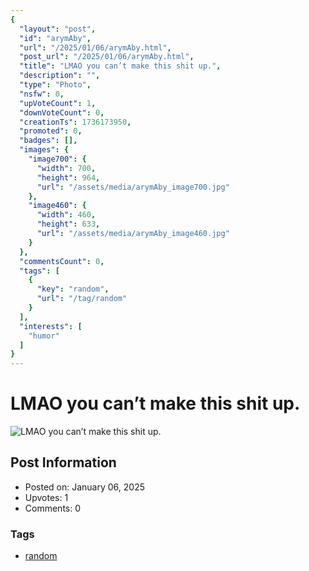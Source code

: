 ```yaml
---
{
  "layout": "post",
  "id": "arymAby",
  "url": "/2025/01/06/arymAby.html",
  "post_url": "/2025/01/06/arymAby.html",
  "title": "LMAO you can’t make this shit up.",
  "description": "",
  "type": "Photo",
  "nsfw": 0,
  "upVoteCount": 1,
  "downVoteCount": 0,
  "creationTs": 1736173950,
  "promoted": 0,
  "badges": [],
  "images": {
    "image700": {
      "width": 700,
      "height": 964,
      "url": "/assets/media/arymAby_image700.jpg"
    },
    "image460": {
      "width": 460,
      "height": 633,
      "url": "/assets/media/arymAby_image460.jpg"
    }
  },
  "commentsCount": 0,
  "tags": [
    {
      "key": "random",
      "url": "/tag/random"
    }
  ],
  "interests": [
    "humor"
  ]
}
---
```


# LMAO you can’t make this shit up.

![LMAO you can’t make this shit up.](/assets/media/arymAby_image700.jpg)

## Post Information

- Posted on: January 06, 2025
- Upvotes: 1
- Comments: 0

### Tags

- [random](/tag/random)
